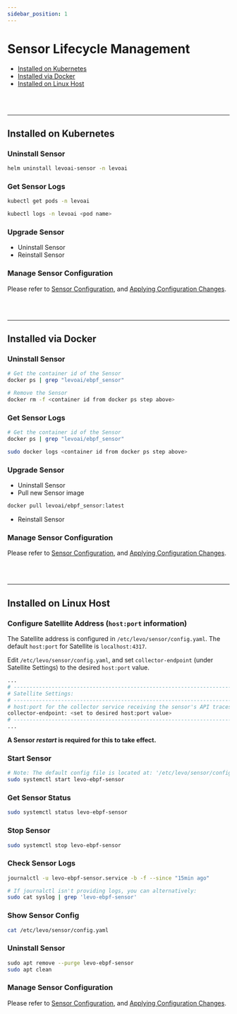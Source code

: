```yaml
---
sidebar_position: 1
---
```


# Sensor Lifecycle Management

- [Installed on Kubernetes](#installed-on-kubernetes)
- [Installed via Docker](#installed-via-docker)
- [Installed on Linux Host](#installed-on-linux-host)

<br></br>

------------------------------------------------------------

## Installed on Kubernetes

### Uninstall Sensor
```bash
helm uninstall levoai-sensor -n levoai
```

### Get Sensor Logs
```bash
kubectl get pods -n levoai

kubectl logs -n levoai <pod name>
```

### Upgrade Sensor
- Uninstall Sensor
- Reinstall Sensor

### Manage Sensor Configuration
Please refer to [Sensor Configuration](./sensor-configuration.mdx), and [Applying Configuration Changes](./sensor-configuration.mdx#running-on-kubernetes).

<br></br>

------------------------------------------------------------


## Installed via Docker

### Uninstall Sensor
```bash
# Get the container id of the Sensor
docker ps | grep "levoai/ebpf_sensor"

# Remove the Sensor
docker rm -f <container id from docker ps step above>
```

### Get Sensor Logs
```bash
# Get the container id of the Sensor
docker ps | grep "levoai/ebpf_sensor"

sudo docker logs <container id from docker ps step above>
```

### Upgrade Sensor
- Uninstall Sensor
- Pull new Sensor image
```bash
docker pull levoai/ebpf_sensor:latest
```
- Reinstall Sensor

### Manage Sensor Configuration
Please refer to [Sensor Configuration](./sensor-configuration.mdx), and [Applying Configuration Changes](./sensor-configuration.mdx#running-via-docker).

<br></br>

------------------------------------------------------------


## Installed on Linux Host

### Configure Satellite Address (`host:port` information)

The Satellite address is configured in `/etc/levo/sensor/config.yaml`. The default `host:port` for Satellite is `localhost:4317`.

Edit `/etc/levo/sensor/config.yaml`, and set `collector-endpoint` (under Satellite Settings) to the desired `host:port` value.

```bash
...
# --------------------------------------------------------------------------------------------
# Satellite Settings:
# --------------------------------------------------------------------------------------------
# host:port for the collector service receiving the sensor's API traces.
collector-endpoint: <set to desired host:port value>
# --------------------------------------------------------------------------------------------
...
```
**A Sensor *restart* is required for this to take effect.**


### Start Sensor
```bash
# Note: The default config file is located at: '/etc/levo/sensor/config.yaml'
sudo systemctl start levo-ebpf-sensor
```

### Get Sensor Status
```bash
sudo systemctl status levo-ebpf-sensor
```

### Stop Sensor
```bash
sudo systemctl stop levo-ebpf-sensor
```

### Check Sensor Logs
```bash
journalctl -u levo-ebpf-sensor.service -b -f --since "15min ago"

# If journalctl isn't providing logs, you can alternatively:
sudo cat syslog | grep 'levo-ebpf-sensor'
```

### Show Sensor Config
```bash
cat /etc/levo/sensor/config.yaml
```

### Uninstall Sensor
```bash
sudo apt remove --purge levo-ebpf-sensor
sudo apt clean
```

### Manage Sensor Configuration
Please refer to [Sensor Configuration](./sensor-configuration.mdx), and [Applying Configuration Changes](./sensor-configuration.mdx#running-on-linux-host).

